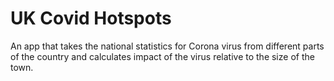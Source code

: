 # UK Covid Hotspots

An app that takes the national statistics for Corona virus from different parts of the country and calculates impact of the virus relative to the size of the town.
